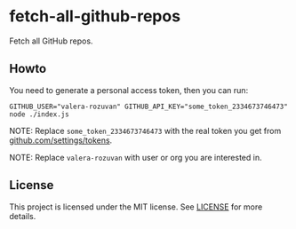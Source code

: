 # fetch-all-github-repos

Fetch all GitHub repos.

## Howto

You need to generate a personal access token, then you can run:

```shell
GITHUB_USER="valera-rozuvan" GITHUB_API_KEY="some_token_2334673746473" node ./index.js
```

NOTE: Replace `some_token_2334673746473` with the real token you get from [github.com/settings/tokens](https://github.com/settings/tokens).

NOTE: Replace `valera-rozuvan` with user or org you are interested in.

## License

This project is licensed under the MIT license. See [LICENSE](./LICENSE) for more details.
